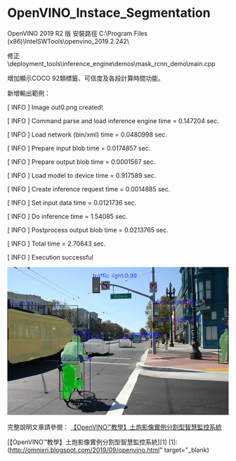 # OpenVINO_Instace_Segmentation

OpenVINO 2019 R2 版
安裝路徑 C:\Program Files (x86)\IntelSWTools\openvino_2019.2.242\

修正 \deployment_tools\inference_engine\demos\mask_rcnn_demo\main.cpp

增加顯示COCO 92類標籤、可信度及各段計算時間功能。

新增輸出範例：

[ INFO ] Image out0.png created!

[ INFO ] Command parse and load inference engine time = 0.147204 sec.

[ INFO ] Load network  (bin/xml) time = 0.0480998 sec.

[ INFO ] Prepare input blob time = 0.0174857 sec.

[ INFO ] Prepare output blob time = 0.0001567 sec.

[ INFO ] Load model to device time = 0.917589 sec.

[ INFO ] Create inference request time = 0.0014885 sec.

[ INFO ] Set input data time = 0.0121736 sec.

[ INFO ] Do inference time = 1.54085 sec.

[ INFO ] Postprocess output blob time = 0.0213765 sec.

[ INFO ] Total time = 2.70643 sec.

[ INFO ] Execution successful

![image](https://raw.githubusercontent.com/OmniXRI/OpenVINO_Instace_Segmentation/master/out_581061_g3r_FP32.png)

完整說明文章請參閱： <a href="http://omnixri.blogspot.com/2019/09/openvino.html" target="_blank">【OpenVINO™教學】土炮影像實例分割型智慧監控系統</a> 

[【OpenVINO™教學】土炮影像實例分割型智慧監控系統][1]
[1]:(http://omnixri.blogspot.com/2019/09/openvino.html" target="_blank)
